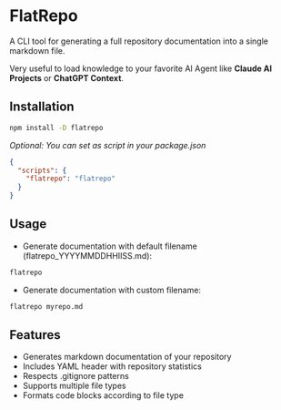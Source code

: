 # FlatRepo

A CLI tool for generating a full repository documentation into a single markdown file.

Very useful to load knowledge to your favorite AI Agent like **Claude AI Projects** or **ChatGPT Context**.

## Installation

```bash
npm install -D flatrepo
```

_Optional: You can set as script in your package.json_
```json
{
  "scripts": {
    "flatrepo": "flatrepo"
  }
}
```

## Usage
- Generate documentation with default filename (flatrepo_YYYYMMDDHHIISS.md):
```bash
flatrepo
```

- Generate documentation with custom filename:
```bash
flatrepo myrepo.md
```


## Features

- Generates markdown documentation of your repository
- Includes YAML header with repository statistics
- Respects .gitignore patterns
- Supports multiple file types
- Formats code blocks according to file type